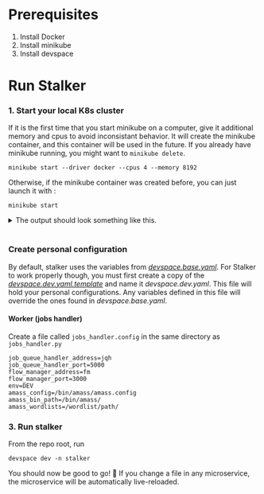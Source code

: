 # Prerequisites

1. Install Docker
2. Install minikube
3. Install devspace

# Run Stalker

### 1. Start your local K8s cluster

If it is the first time that you start minikube on a computer, give it additional memory and cpus to avoid inconsistant behavior. It will create the minikube container, and this container will be used in the future. If you already have minikube running, you might want to `minikube delete`.

```
minikube start --driver docker --cpus 4 --memory 8192
```

Otherwise, if the minikube container was created before, you can just launch it with :

```
minikube start
```

<details>
<summary>
The output should look something like this.
</summary>

```
😄 minikube v1.25.2 on Microsoft Windows 11 Pro 10.0.22000 Build 22000
✨ Automatically selected the docker driver. Other choices: hyperv, ssh
👍 Starting control plane node minikube in cluster minikube
🚜 Pulling base image ...
🔥 Creating docker container (CPUs=2, Memory=8100MB) ...
🐳 Preparing Kubernetes v1.23.3 on Docker 20.10.12 ...
▪ kubelet.housekeeping-interval=5m
▪ Generating certificates and keys ...
▪ Booting up control plane ...
▪ Configuring RBAC rules ...
🔎 Verifying Kubernetes components...
▪ Using image gcr.io/k8s-minikube/storage-provisioner:v5
🌟 Enabled addons: storage-provisioner, default-storageclass
🏄 Done! kubectl is now configured to use "minikube" cluster and "default" namespace by default
```

</details>

<br>

### Create personal configuration

By default, stalker uses the variables from _[devspace.base.yaml](./devspace.base.yaml)_. For Stalker to work properly though, you must first create a copy of the _[devspace.dev.yaml.template](./devspace.dev.yaml.template)_ and name it _devspace.dev.yaml_. This file will hold your personal configurations. Any variables defined in this file will override the ones found in _devspace.base.yaml_.

#### Worker (jobs handler)

Create a file called `jobs_handler.config` in the same directory as `jobs_handler.py`

```
job_queue_handler_address=jqh
job_queue_handler_port=5000
flow_manager_address=fm
flow_manager_port=3000
env=DEV
amass_config=/bin/amass/amass.config
amass_bin_path=/bin/amass/
amass_wordlists=/wordlist/path/
```

### 3. Run stalker

From the repo root, run

```
devspace dev -n stalker
```

You should now be good to go! 🎉 If you change a file in any microservice, the microservice will be automatically live-reloaded.
